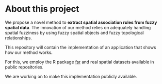 # About this project

We propose a novel method to **extract spatial association rules from fuzzy spatial data**. The innovation of our method relies on adequately handling spatial fuzziness by using fuzzy spatial objects and fuzzy topological relationships.

This repository will contain the implementation of an application that shows how our method works.

For this, we employ the R package [fsr](https://cran.r-project.org/package=fsr) and real spatial datasets available in public repositories.

We are working on to make this implementation publicly available.
